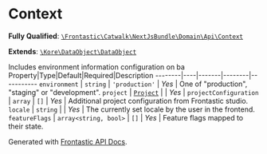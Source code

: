 #  Context

**Fully Qualified**: [`\Frontastic\Catwalk\NextJsBundle\Domain\Api\Context`](../../../../../src/php/NextJsBundle/Domain/Api/Context.php)

**Extends**: [`\Kore\DataObject\DataObject`](https://github.com/kore/DataObject)

Includes environment information configuration on ba
Property|Type|Default|Required|Description
--------|----|-------|--------|-----------
`environment` | `string` | `'production'` | *Yes* | One of "production", "staging" or "development".
`project` | [`Project`](Project.md) |  | *Yes* | 
`projectConfiguration` | `array` | `[]` | *Yes* | Additional project configuration from Frontastic studio.
`locale` | `string` |  | *Yes* | The currently set locale by the user in the frontend.
`featureFlags` | `array<string, bool>` | `[]` | *Yes* | Feature flags mapped to their state.

Generated with [Frontastic API Docs](https://github.com/FrontasticGmbH/apidocs).
